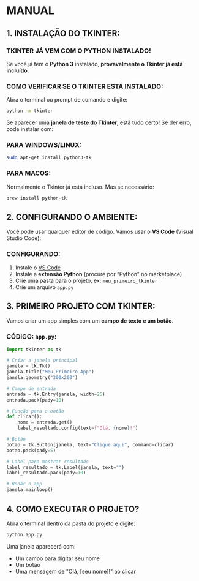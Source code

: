# MANUAL
## 1. INSTALAÇÃO DO TKINTER:
### TKINTER JÁ VEM COM O PYTHON INSTALADO!
Se você já tem o **Python 3** instalado, **provavelmente o Tkinter já está incluído**.

### COMO VERIFICAR SE O TKINTER ESTÁ INSTALADO:
Abra o terminal ou prompt de comando e digite:

```bash
python -m tkinter
```

Se aparecer uma **janela de teste do Tkinter**, está tudo certo! Se der erro, pode instalar com:

### PARA WINDOWS/LINUX:
```bash
sudo apt-get install python3-tk
```

### PARA MACOS:
Normalmente o Tkinter já está incluso. Mas se necessário:

```bash
brew install python-tk
```

## 2. CONFIGURANDO O AMBIENTE:
Você pode usar qualquer editor de código. Vamos usar o **VS Code** (Visual Studio Code):

### CONFIGURANDO:
1. Instale o [VS Code](https://code.visualstudio.com/)
2. Instale a **extensão Python** (procure por “Python” no marketplace)
3. Crie uma pasta para o projeto, ex: `meu_primeiro_tkinter`
4. Crie um arquivo `app.py`

## 3. PRIMEIRO PROJETO COM TKINTER:
Vamos criar um app simples com um **campo de texto e um botão**.

### CÓDIGO: `app.py`:
```python
import tkinter as tk

# Criar a janela principal
janela = tk.Tk()
janela.title("Meu Primeiro App")
janela.geometry("300x200")

# Campo de entrada
entrada = tk.Entry(janela, width=25)
entrada.pack(pady=10)

# Função para o botão
def clicar():
    nome = entrada.get()
    label_resultado.config(text=f"Olá, {nome}!")

# Botão
botao = tk.Button(janela, text="Clique aqui", command=clicar)
botao.pack(pady=5)

# Label para mostrar resultado
label_resultado = tk.Label(janela, text="")
label_resultado.pack(pady=10)

# Rodar o app
janela.mainloop()
```

## 4. COMO EXECUTAR O PROJETO?
Abra o terminal dentro da pasta do projeto e digite:

```bash
python app.py
```

Uma janela aparecerá com:
- Um campo para digitar seu nome
- Um botão
- Uma mensagem de "Olá, [seu nome]!" ao clicar

